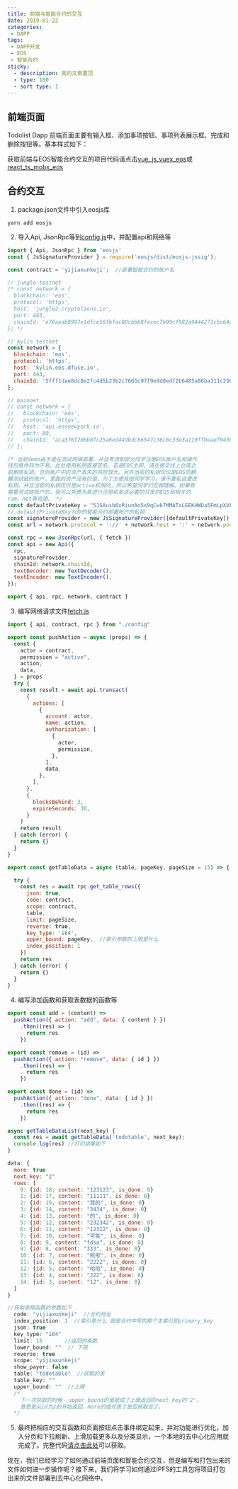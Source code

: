 ```yaml
---
title: 前端与智能合约的交互
date: 2019-01-22
categories:
 - DAPP
tags:
 - DAPP开发
 - EOS
 - 智能合约
sticky: 
  - description: 我的文章置顶
  - type: 100
  - sort type: 1
---
```


## 前端页面
Todolist Dapp 前端页面主要有输入框、添加事项按钮、事项列表展示框、完成和删除按钮等。基本样式如下：

获取前端与EOS智能合约交互的项目代码请点击[vue_js_vuex_eos](https://github.com/xiangzhengfeng/todolist/tree/master/vue_js_vuex_eos)或[react_ts_mobx_eos](https://github.com/xiangzhengfeng/todolist/tree/master/react_ts_vuex_eos)

## 合约交互
1. package.json文件中引入eosjs库
```
yarn add eosjs
```

2. 导入Api, JsonRpc等到[config.js](https://github.com/xiangzhengfeng/todolist/tree/master/blob/master/vue_js_vuex_eos/src/api/config.js)中，并配置api和网络等
```javascript
import { Api, JsonRpc } from 'eosjs'
const { JsSignatureProvider } = require('eosjs/dist/eosjs-jssig');

const contract = 'yijiaxunkeji';  //部署智能合约的账户名

// jungle testnet
/* const network = {
  blockchain: 'eos',
  protocol: 'https',
  host: 'jungle2.cryptolions.io',  
  port: 443,
  chainId: 'e70aaab8997e1dfce58fbfac80cbbb8fecec7b99cf982a9444273cbc64c41473',
}; */

// kylin testnet
const network = {
  blockchain: 'eos',
  protocol: 'https',
  host: 'kylin.eos.dfuse.io',
  port: 443,
  chainId: '5fff1dae8dc8e2fc4d5b23b2c7665c97f9e9d8edf2b6485a86ba311c25639191',
};

// mainnet
// const network = {
//   blockchain: 'eos',
//   protocol: 'https',
//   host: 'api.eosnewyork.io',
//   port: 80,
//   chainId: 'aca376f206b8fc25a6ed44dbdc66547c36c6c33e3a119ffbeaef943642f0e906',
// };

/* 当前demo由于是在测试网络部署，并且考虑到部分同学注册EOS账户名和操作
钱包插件较为不易。此处使用私钥直接签名，若是EOS主网，请在提交线上仓库之
前删除私钥。否则账户中的资产丢失的风险很大。另外当前的私钥仅仅是EOS的麒
麟测试链的账户，里面的资产没有价值。为了方便其他同学学习，请不要私自更改
私钥。并且当前的私钥仅仅是active权限的，所以希望同学们互相理解。如果有
需要测试链账户的，我可以免费为其进行注册和发送必要的开发的EOS和相关的
ram、net等资源。 */
const defaultPrivateKey = "5JSAusb6xRiunAo5x9qCwk7MMATxLEEKHWDa5FmLpXVLoXBbCsU"; 
// defaultPrivateKey为你的智能合约部署账户的私钥
const signatureProvider = new JsSignatureProvider([defaultPrivateKey]);
const url = network.protocol + '://' + network.host + ':' + network.port;

const rpc = new JsonRpc(url, { fetch })
const api = new Api({
  rpc,
  signatureProvider,
  chainId: network.chainId,
  textDecoder: new TextDecoder(),
  textEncoder: new TextEncoder(),
});

export { api, rpc, network, contract }
```

3. 编写网络请求文件[fetch.js](https://github.com/xiangzhengfeng/blob/master//vue_js_vuex_eos/src/api/fetch.js)
```javascript
import { api, contract, rpc } from "./config"

export const pushAction = async (props) => {
  const {
    actor = contract,
    permission = "active",
    action,
    data,
  } = props
  try {
    const result = await api.transact(
      {
        actions: [
          {
            account: actor,
            name: action,
            authorization: [
              {
                actor,
                permission,
              },
            ],
            data,
          },
        ],
      },
      {
        blocksBehind: 3,
        expireSeconds: 30,
      }
    )
    return result
  } catch (error) {
    return {}
  }
}

export const getTableData = async (table, pageKey, pageSize = 15) => {

  try {
    const res = await rpc.get_table_rows({
      json: true,
      code: contract,
      scope: contract,
      table,
      limit: pageSize,
      reverse: true,
      key_type: 'i64',
      upper_bound: pageKey,  //索引参数的上限是什么
      index_position: 1
    })
    return res
  } catch (error) {
    return {}
  }
}
```

4. 编写添加函数和获取表数据的函数等
```javascript
export const add = (content) =>
  pushAction({ action: "add", data: { content } })
    .then((res) => {
      return res
    })

export const remove = (id) =>
  pushAction({ action: "remove", data: { id } })
    .then((res) => {
      return res
    })

export const done = (id) =>
  pushAction({ action: "done", data: { id } })
    .then((res) => {
      return res
    })
```
```javascript
async getTableDataList(next_key) {
  const res = await getTableData('todotable', next_key);
  console.log(res) //打印结果如下
}
```

```javascript
data: {
  more: true
  next_key: "2"
  rows: [
    0: {id: 18, content: "123123", is_done: 0}
    1: {id: 17, content: "11111", is_done: 0}
    2: {id: 15, content: "我的", is_done: 0}
    3: {id: 14, content: "3434", is_done: 0}
    4: {id: 13, content: "的", is_done: 0}
    5: {id: 12, content: "232342", is_done: 0}
    6: {id: 11, content: "12312", is_done: 0}
    7: {id: 10, content: "可能", is_done: 0}
    8: {id: 9, content: "fdsa", is_done: 0}
    9: {id: 8, content: "333", is_done: 0}
    10: {id: 7, content: "啦啦", is_done: 0}
    11: {id: 6, content: "2222", is_done: 0}
    12: {id: 5, content: "哈哈", is_done: 0}
    13: {id: 4, content: "222", is_done: 0}
    14: {id: 3, content: "12", is_done: 0}
  ]
}
```

```javascript
//获取表格函数的参数如下
  code: "yijiaxunkeji"  //合约地址
  index_position: 1  //索引是什么 就是合约中写的那个主索引即primary_key
  json: true
  key_type: "i64"
  limit: 15       //返回的条数
  lower_bound: ""  // 下限
  reverse: true
  scope: "yijiaxunkeji" 
  show_payer: false
  table: "todotable"  //获取的表
  table_key: ""
  upper_bound: ""  //上限  
  /* 
    下一次获取的时候  upper_bound的值就成了上面返回的next_key的'2'，
    意思是从id为2的开始返回，more的值代表了是否获取完了。
  */
```

5. 最终把相应的交互函数和页面按钮点击事件绑定起来，并对功能进行优化，加入分页和下拉刷新、上滑加载更多以及分类显示，一个本地的去中心化应用就完成了。完整代码[请点击此处](https://github.com/xiangzhengfeng/todolist/tree/master/vue_js_vuex_eos)可以获取。

现在，我们已经学习了如何通过前端页面和智能合约交互，但是编写和打包出来的文件如何进一步操作呢？接下来，我们将学习如何通过IPFS的工具包将项目打包出来的文件部署到去中心化网络中。